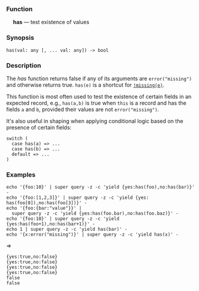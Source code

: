 ### Function

&emsp; **has** &mdash; test existence of values

### Synopsis

```
has(val: any [, ... val: any]) -> bool
```

### Description

The _has_ function returns false if any of its arguments are `error("missing")`
and otherwise returns true.
`has(e)` is a shortcut for [`!missing(e)`](missing.md).

This function is most often used to test the existence of certain fields in an
expected record, e.g., `has(a,b)` is true when `this` is a record and has
the fields `a` and `b`, provided their values are not `error("missing")`.

It's also useful in shaping when applying conditional logic based on the
presence of certain fields:
```
switch (
  case has(a) => ...
  case has(b) => ...
  default => ...
)
```

### Examples

```mdtest-command
echo '{foo:10}' | super query -z -c 'yield {yes:has(foo),no:has(bar)}' -
echo '{foo:[1,2,3]}' | super query -z -c 'yield {yes: has(foo[0]),no:has(foo[3])}' -
echo '{foo:{bar:"value"}}' |
  super query -z -c 'yield {yes:has(foo.bar),no:has(foo.baz)}' -
echo '{foo:10}' | super query -z -c 'yield {yes:has(foo+1),no:has(bar+1)}' -
echo 1 | super query -z -c 'yield has(bar)' -
echo '{x:error("missing")}' | super query -z -c 'yield has(x)' -
```
=>
```mdtest-output
{yes:true,no:false}
{yes:true,no:false}
{yes:true,no:false}
{yes:true,no:false}
false
false
```
